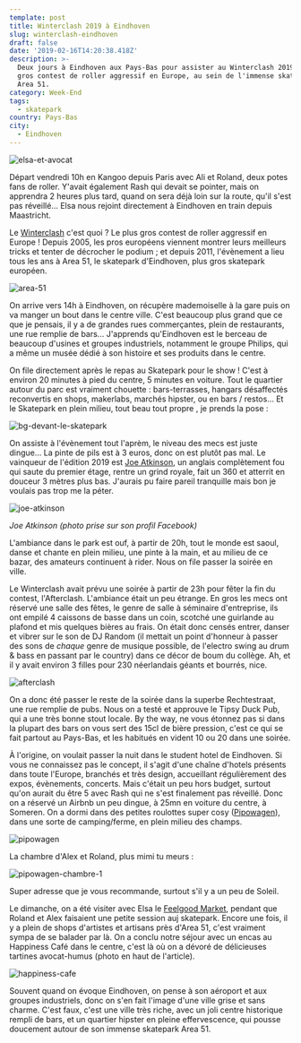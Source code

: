 ```yaml
---
template: post
title: Winterclash 2019 à Eindhoven
slug: winterclash-eindhoven
draft: false
date: '2019-02-16T14:20:38.418Z'
description: >-
  Deux jours à Eindhoven aux Pays-Bas pour assister au Winterclash 2019, le plus
  gros contest de roller aggressif en Europe, au sein de l'immense skatepark
  Area 51.
category: Week-End
tags:
  - skatepark
country: Pays-Bas
city:
  - Eindhoven
---
```

![elsa-et-avocat](/media/52156560_534790013596024_1387334231142694912_n.jpg "Délicieuse tartine avocat hummus à Eindhoven")

Départ vendredi 10h en Kangoo depuis Paris avec Ali et Roland, deux potes fans de roller. Y'avait également Rash qui devait se pointer, mais on apprendra 2 heures plus tard, quand on sera déjà loin sur la route, qu'il s'est pas réveillé... Elsa nous rejoint directement à Eindhoven en train depuis Maastricht. 

Le [Winterclash](https://www.winterclash.com/the-event/history/) c'est quoi ? Le plus gros contest de roller aggressif en Europe ! Depuis 2005, les pros européens viennent montrer leurs meilleurs tricks et tenter de décrocher le podium ; et depuis 2011, l'évènement a lieu tous les ans à Area 51, le skatepark d'Eindhoven, plus gros skatepark européen. 

![area-51](/media/51883589_2245483075702955_7438028658180096000_n.jpg "Échauffement des riders avant la compétition")

On arrive vers 14h à Eindhoven, on récupère mademoiselle à la gare puis on va manger un bout dans le centre ville. C'est beaucoup plus grand que ce que je pensais, il y a de grandes rues commerçantes, plein de restaurants, une rue remplie de bars... J'apprends qu'Eindhoven est le berceau de beaucoup d'usines et groupes industriels, notamment le groupe Philips, qui a même un musée dédié à son histoire et ses produits dans le centre.

On file directement après le repas au Skatepark pour le show ! C'est à environ 20 minutes à pied du centre, 5 minutes en voiture. Tout le quartier autour du parc est vraiment chouette : bars-terrasses, hangars désaffectés reconvertis en shops, makerlabs, marchés hipster, ou en bars / restos... Et le Skatepark en plein milieu, tout beau tout propre , je prends la pose :

![bg-devant-le-skatepark](/media/52523844_426128341454079_6319415055980953600_n.jpg "Un beau gosse devant Area 51")

On assiste à l'évènement tout l'aprèm, le niveau des mecs est juste dingue... La pinte de pils est à 3 euros, donc on est plutôt pas mal. Le vainqueur de l'édition 2019 est [Joe Atkinson](https://www.facebook.com/mrjoeatkinson/), un anglais complètement fou qui saute du premier étage, rentre un grind royale, fait un 360 et atterrit en douceur 3 mètres plus bas. J'aurais pu faire pareil tranquille mais bon je voulais pas trop me la péter. 

![joe-atkinson](/media/36684850_1753713538049723_1466296204152274944_n.jpg "Joe Atkinson, vainqueur catégorie pro")

_Joe Atkinson (photo prise sur son profil Facebook)_

L'ambiance dans le park est ouf, à partir de 20h, tout le monde est saoul, danse et chante en plein milieu, une pinte à la main, et au milieu de ce bazar, des amateurs continuent à rider. Nous on file passer la soirée en ville.

Le Winterclash avait prévu une soirée à partir de 23h pour fêter la fin du contest, l'Afterclash. L'ambiance était un peu étrange. En gros les mecs ont réservé une salle des fêtes, le genre de salle à séminaire d'entreprise, ils ont empilé 4 caissons de basse dans un coin, scotché une guirlande au plafond et mis quelques bières au frais. On était donc censés entrer, danser et vibrer sur le son de DJ Random (il mettait un point d'honneur à passer des sons de _chaque_ genre de musique possible, de l'electro swing au drum & bass en passant par le country) dans ce décor de boum du collège. Ah, et il y avait environ 3 filles pour 230 néerlandais géants et bourrés, nice. 

![afterclash](/media/afterclash.jpg "Afterclash Eindhoven")

On a donc été passer le reste de la soirée dans la superbe Rechtestraat, une rue remplie de pubs. Nous on a testé et approuve le Tipsy Duck Pub, qui a une très bonne stout locale. By the way, ne vous étonnez pas si dans la plupart des bars on vous sert des 15cl de bière pression, c'est ce qui se fait partout au Pays-Bas, et les habitués en vident 10 ou 20 dans une soirée. 

À l'origine, on voulait passer la nuit dans le student hotel de Eindhoven. Si vous ne connaissez pas le concept, il s'agit d'une chaîne d'hotels présents dans toute l'Europe, branchés et très design, accueillant régulièrement des expos, évènements, concerts.  Mais c'était un peu hors budget, surtout qu'on aurait du être 5 avec Rash qui ne s'est finalement pas réveillé. Donc on a réservé un Airbnb un peu dingue, à 25mn en voiture du centre, à Someren. On a dormi dans des petites roulottes super cosy ([Pipowagen](https://www.airbnb.fr/rooms/27625777)), dans une sorte de camping/ferme, en plein milieu des champs.

![pipowagen](/media/52350401_783480062020191_3065851546848722944_n.jpg "Pipowagen")

La chambre d'Alex et Roland, plus mimi tu meurs : 

![pipowagen-chambre-1](/media/52498842_540974253057976_6539123987748749312_n.jpg "Chambre 1")

Super adresse que je vous recommande, surtout s'il y a un peu de Soleil. 

Le dimanche, on a été visiter avec Elsa le [Feelgood Market](https://www.google.com/search?q=feelgood+market+eindhoven&oq=eindhoven+the+feel&aqs=chrome.1.69i57j0l3.3697j0j4&sourceid=chrome&ie=UTF-8), pendant que Roland et Alex faisaient une petite session auj skatepark. Encore une fois, il y a plein de shops d'artistes et artisans près d'Area 51, c'est vraiment sympa de se balader par là. On a conclu notre séjour avec un encas au Happiness Café dans le centre, c'est là où on a dévoré de délicieuses tartines avocat-humus (photo en haut de l'article). 

![happiness-cafe](/media/the-happiness-cafe-eindhoven-1.jpg "Happiness Café dans le centre d'Eindhoven")

Souvent quand on évoque Eindhoven, on pense à son aéroport et aux groupes industriels, donc on s'en fait l'image d'une ville grise et sans charme. C'est faux, c'est une ville très riche, avec un joli centre historique rempli de bars, et un quartier hipster en pleine effervescence, qui pousse doucement autour de son immense skatepark Area 51.
